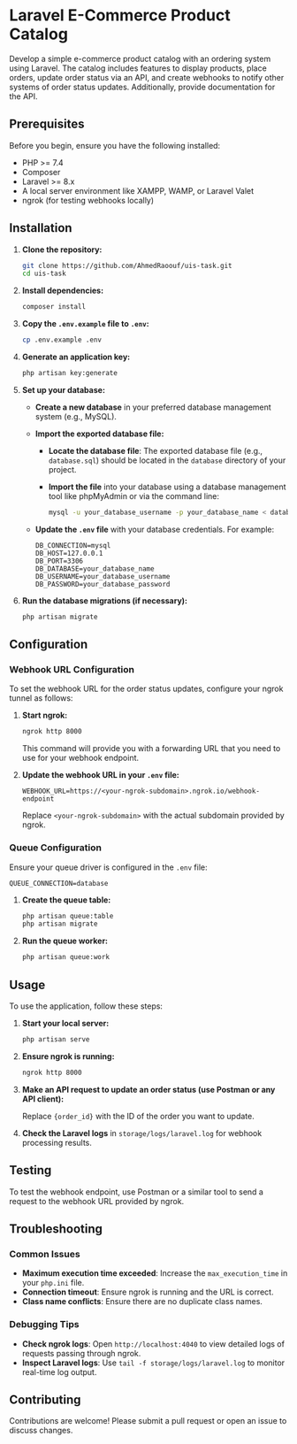 
# Laravel E-Commerce Product Catalog

Develop a simple e-commerce product catalog with an ordering system using Laravel. The catalog includes features to display products, place orders, update order status via an API, and create webhooks to notify other systems of order status updates. Additionally, provide documentation for the API.

## Prerequisites

Before you begin, ensure you have the following installed:

- PHP >= 7.4
- Composer
- Laravel >= 8.x
- A local server environment like XAMPP, WAMP, or Laravel Valet
- ngrok (for testing webhooks locally)

## Installation

1. **Clone the repository:**

    ```sh
    git clone https://github.com/AhmedRaoouf/uis-task.git
    cd uis-task
    ```

2. **Install dependencies:**

    ```sh
    composer install
    ```

3. **Copy the `.env.example` file to `.env`:**

    ```sh
    cp .env.example .env
    ```

4. **Generate an application key:**

    ```sh
    php artisan key:generate
    ```

5. **Set up your database:**

    - **Create a new database** in your preferred database management system (e.g., MySQL).

    - **Import the exported database file:**

      - **Locate the database file**: The exported database file (e.g., `database.sql`) should be located in the `database` directory of your project.

      - **Import the file** into your database using a database management tool like phpMyAdmin or via the command line:

        ```sh
        mysql -u your_database_username -p your_database_name < database/database.sql
        ```

    - **Update the `.env` file** with your database credentials. For example:

      ```dotenv
      DB_CONNECTION=mysql
      DB_HOST=127.0.0.1
      DB_PORT=3306
      DB_DATABASE=your_database_name
      DB_USERNAME=your_database_username
      DB_PASSWORD=your_database_password
      ```

6. **Run the database migrations (if necessary):**

    ```sh
    php artisan migrate
    ```

## Configuration

### Webhook URL Configuration

To set the webhook URL for the order status updates, configure your ngrok tunnel as follows:

1. **Start ngrok:**

    ```sh
    ngrok http 8000
    ```

    This command will provide you with a forwarding URL that you need to use for your webhook endpoint.

2. **Update the webhook URL in your `.env` file:**

    ```dotenv
    WEBHOOK_URL=https://<your-ngrok-subdomain>.ngrok.io/webhook-endpoint
    ```

    Replace `<your-ngrok-subdomain>` with the actual subdomain provided by ngrok.

### Queue Configuration

Ensure your queue driver is configured in the `.env` file:

```dotenv
QUEUE_CONNECTION=database
```

1. **Create the queue table:**

    ```sh
    php artisan queue:table
    php artisan migrate
    ```

2. **Run the queue worker:**

    ```sh
    php artisan queue:work
    ```

## Usage

To use the application, follow these steps:

1. **Start your local server:**

    ```sh
    php artisan serve
    ```

2. **Ensure ngrok is running:**

    ```sh
    ngrok http 8000
    ```

3. **Make an API request to update an order status (use Postman or any API client):**

    Replace `{order_id}` with the ID of the order you want to update.

4. **Check the Laravel logs** in `storage/logs/laravel.log` for webhook processing results.

## Testing

To test the webhook endpoint, use Postman or a similar tool to send a request to the webhook URL provided by ngrok.

## Troubleshooting

### Common Issues

- **Maximum execution time exceeded**: Increase the `max_execution_time` in your `php.ini` file.
- **Connection timeout**: Ensure ngrok is running and the URL is correct.
- **Class name conflicts**: Ensure there are no duplicate class names.

### Debugging Tips

- **Check ngrok logs**: Open `http://localhost:4040` to view detailed logs of requests passing through ngrok.
- **Inspect Laravel logs**: Use `tail -f storage/logs/laravel.log` to monitor real-time log output.

## Contributing

Contributions are welcome! Please submit a pull request or open an issue to discuss changes.


